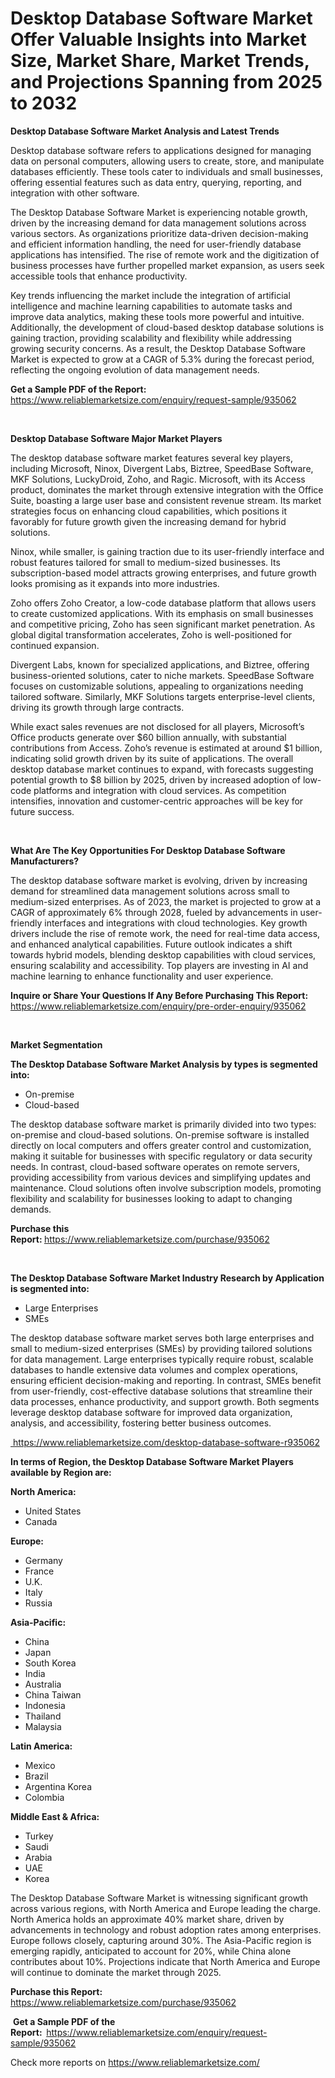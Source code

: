 <p><h1>Desktop Database Software Market Offer Valuable Insights into Market Size, Market Share, Market Trends, and Projections Spanning from 2025 to 2032</h1></p><p><strong>Desktop Database Software Market Analysis and Latest Trends</strong></p>
<p><p>Desktop database software refers to applications designed for managing data on personal computers, allowing users to create, store, and manipulate databases efficiently. These tools cater to individuals and small businesses, offering essential features such as data entry, querying, reporting, and integration with other software.</p><p>The Desktop Database Software Market is experiencing notable growth, driven by the increasing demand for data management solutions across various sectors. As organizations prioritize data-driven decision-making and efficient information handling, the need for user-friendly database applications has intensified. The rise of remote work and the digitization of business processes have further propelled market expansion, as users seek accessible tools that enhance productivity.</p><p>Key trends influencing the market include the integration of artificial intelligence and machine learning capabilities to automate tasks and improve data analytics, making these tools more powerful and intuitive. Additionally, the development of cloud-based desktop database solutions is gaining traction, providing scalability and flexibility while addressing growing security concerns. As a result, the Desktop Database Software Market is expected to grow at a CAGR of 5.3% during the forecast period, reflecting the ongoing evolution of data management needs.</p></p>
<p><strong>Get a Sample PDF of the Report:&nbsp;</strong> <a href="https://www.reliablemarketsize.com/enquiry/request-sample/935062?utm_campaign=2996&utm_medium=2&utm_source=Github&utm_content=ia&utm_term=07032025&utm_id=desktop-database-software">https://www.reliablemarketsize.com/enquiry/request-sample/935062</a></p>
<p>&nbsp;</p>
<p><strong>Desktop Database Software Major Market Players</strong></p>
<p><p>The desktop database software market features several key players, including Microsoft, Ninox, Divergent Labs, Biztree, SpeedBase Software, MKF Solutions, LuckyDroid, Zoho, and Ragic. Microsoft, with its Access product, dominates the market through extensive integration with the Office Suite, boasting a large user base and consistent revenue stream. Its market strategies focus on enhancing cloud capabilities, which positions it favorably for future growth given the increasing demand for hybrid solutions.</p><p>Ninox, while smaller, is gaining traction due to its user-friendly interface and robust features tailored for small to medium-sized businesses. Its subscription-based model attracts growing enterprises, and future growth looks promising as it expands into more industries.</p><p>Zoho offers Zoho Creator, a low-code database platform that allows users to create customized applications. With its emphasis on small businesses and competitive pricing, Zoho has seen significant market penetration. As global digital transformation accelerates, Zoho is well-positioned for continued expansion.</p><p>Divergent Labs, known for specialized applications, and Biztree, offering business-oriented solutions, cater to niche markets. SpeedBase Software focuses on customizable solutions, appealing to organizations needing tailored software. Similarly, MKF Solutions targets enterprise-level clients, driving its growth through large contracts.</p><p>While exact sales revenues are not disclosed for all players, Microsoft’s Office products generate over $60 billion annually, with substantial contributions from Access. Zoho’s revenue is estimated at around $1 billion, indicating solid growth driven by its suite of applications. The overall desktop database market continues to expand, with forecasts suggesting potential growth to $8 billion by 2025, driven by increased adoption of low-code platforms and integration with cloud services. As competition intensifies, innovation and customer-centric approaches will be key for future success.</p></p>
<p>&nbsp;</p>
<p><strong>What Are The Key Opportunities For Desktop Database Software Manufacturers?</strong></p>
<p><p>The desktop database software market is evolving, driven by increasing demand for streamlined data management solutions across small to medium-sized enterprises. As of 2023, the market is projected to grow at a CAGR of approximately 6% through 2028, fueled by advancements in user-friendly interfaces and integrations with cloud technologies. Key growth drivers include the rise of remote work, the need for real-time data access, and enhanced analytical capabilities. Future outlook indicates a shift towards hybrid models, blending desktop capabilities with cloud services, ensuring scalability and accessibility. Top players are investing in AI and machine learning to enhance functionality and user experience.</p></p>
<p><strong>Inquire or Share Your Questions If Any Before Purchasing This Report:</strong> <a href="https://www.reliablemarketsize.com/enquiry/pre-order-enquiry/935062?utm_campaign=2996&utm_medium=2&utm_source=Github&utm_content=ia&utm_term=07032025&utm_id=desktop-database-software">https://www.reliablemarketsize.com/enquiry/pre-order-enquiry/935062</a></p>
<p>&nbsp;</p>
<p><strong>Market Segmentation</strong></p>
<p><strong>The Desktop Database Software Market Analysis by types is segmented into:</strong></p>
<p><ul><li>On-premise</li><li>Cloud-based</li></ul></p>
<p><p>The desktop database software market is primarily divided into two types: on-premise and cloud-based solutions. On-premise software is installed directly on local computers and offers greater control and customization, making it suitable for businesses with specific regulatory or data security needs. In contrast, cloud-based software operates on remote servers, providing accessibility from various devices and simplifying updates and maintenance. Cloud solutions often involve subscription models, promoting flexibility and scalability for businesses looking to adapt to changing demands.</p></p>
<p><strong>Purchase this Report:&nbsp;</strong><a href="https://www.reliablemarketsize.com/purchase/935062?utm_campaign=2996&utm_medium=2&utm_source=Github&utm_content=ia&utm_term=07032025&utm_id=desktop-database-software">https://www.reliablemarketsize.com/purchase/935062</a></p>
<p>&nbsp;</p>
<p><strong>The Desktop Database Software Market Industry Research by Application is segmented into:</strong></p>
<p><ul><li>Large Enterprises</li><li>SMEs</li></ul></p>
<p><p>The desktop database software market serves both large enterprises and small to medium-sized enterprises (SMEs) by providing tailored solutions for data management. Large enterprises typically require robust, scalable databases to handle extensive data volumes and complex operations, ensuring efficient decision-making and reporting. In contrast, SMEs benefit from user-friendly, cost-effective database solutions that streamline their data processes, enhance productivity, and support growth. Both segments leverage desktop database software for improved data organization, analysis, and accessibility, fostering better business outcomes.</p></p>
<p><a href="https://www.reliablemarketsize.com/desktop-database-software-r935062?utm_campaign=2996&utm_medium=2&utm_source=Github&utm_content=ia&utm_term=07032025&utm_id=desktop-database-software">&nbsp;https://www.reliablemarketsize.com/desktop-database-software-r935062</a></p>
<p><strong>In terms of Region, the Desktop Database Software Market Players available by Region are:</strong></p>
<p>
    <p> <strong> North America: </strong>
        <ul>
            <li>United States</li>
            <li>Canada</li>
        </ul>
        </p> 
    <p> <strong> Europe: </strong>
        <ul>
            <li>Germany</li>
            <li>France</li>
            <li>U.K.</li>
            <li>Italy</li>
            <li>Russia</li>
        </ul>
        </p> 
    <p> <strong> Asia-Pacific: </strong>
        <ul>
            <li>China</li>
            <li>Japan</li>
            <li>South Korea</li>
            <li>India</li>
            <li>Australia</li>
            <li>China Taiwan</li>
            <li>Indonesia</li>
            <li>Thailand</li>
            <li>Malaysia</li>
        </ul>
        </p> 
    <p> <strong> Latin America: </strong>
        <ul>
            <li>Mexico</li>
            <li>Brazil</li>
            <li>Argentina Korea</li>
            <li>Colombia</li>
        </ul>
        </p> 
    <p> <strong> Middle East & Africa: </strong>
        <ul>
            <li>Turkey</li>
            <li>Saudi</li>
            <li>Arabia</li>
            <li>UAE</li>
            <li>Korea</li>
        </ul>
    </p>
    </p>
<p><p>The Desktop Database Software Market is witnessing significant growth across various regions, with North America and Europe leading the charge. North America holds an approximate 40% market share, driven by advancements in technology and robust adoption rates among enterprises. Europe follows closely, capturing around 30%. The Asia-Pacific region is emerging rapidly, anticipated to account for 20%, while China alone contributes about 10%. Projections indicate that North America and Europe will continue to dominate the market through 2025.</p></p>
<p><strong>Purchase this Report: </strong><a href="https://www.reliablemarketsize.com/purchase/935062?utm_campaign=2996&utm_medium=2&utm_source=Github&utm_content=ia&utm_term=07032025&utm_id=desktop-database-software">https://www.reliablemarketsize.com/purchase/935062</a></p>
<p>&nbsp;<strong>Get a Sample PDF of the Report:&nbsp;&nbsp;</strong><a href="https://www.reliablemarketsize.com/enquiry/request-sample/935062?utm_campaign=2996&utm_medium=2&utm_source=Github&utm_content=ia&utm_term=07032025&utm_id=desktop-database-software">https://www.reliablemarketsize.com/enquiry/request-sample/935062</a></p>
<p><strong></strong></p>
<p>Check more reports on <a href="https://www.reliablemarketsize.com/?utm_campaign=2996&utm_medium=2&utm_source=Github&utm_content=ia&utm_term=07032025&utm_id=desktop-database-software">https://www.reliablemarketsize.com/</a></p>